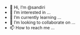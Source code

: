 - 👋 Hi, I’m @sandiri
- 👀 I’m interested in ...
- 🌱 I’m currently learning ...
- 💞️ I’m looking to collaborate on ...
- 📫 How to reach me ...

<!---
sandiri/sandiri is a ✨ special ✨ repository because its `README.md` (this file) appears on your GitHub profile.
You can click the Preview link to take a look at your changes.
--->

